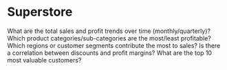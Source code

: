 # Superstore

What are the total sales and profit trends over time (monthly/quarterly)?
Which product categories/sub-categories are the most/least profitable?
Which regions or customer segments contribute the most to sales?
Is there a correlation between discounts and profit margins?
What are the top 10 most valuable customers?
